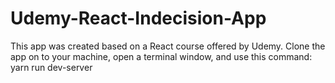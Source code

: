 # Udemy-React-Indecision-App
This app was created based on a React course offered by Udemy. Clone the app on to your machine, open a terminal window, and use this command: yarn run dev-server 
